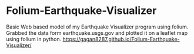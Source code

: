 # Folium-Earthquake-Visualizer
Basic Web based model of my Earthquake Visualizer program using folium.
Grabbed the data form earthquake.usgs.gov and plotted it on a leaflet map using folium in python.
https://gagan8287.github.io/Folium-Earthquake-Visualizer/
